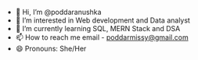- 👋 Hi, I’m @poddaranushka
- 👀 I’m interested in Web development and Data analyst
- 🌱 I’m currently learning SQL, MERN Stack and DSA
- 📫 How to reach me email - poddarmissy@gmail.com
- 😄 Pronouns: She/Her

<!---
poddaranushka/poddaranushka is a ✨ special ✨ repository because its `README.md` (this file) appears on your GitHub profile.
You can click the Preview link to take a look at your changes.
--->
